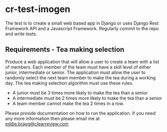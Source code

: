 # cr-test-imogen

The test is to create a small web based app in Django or uses Django Rest Framework API and a Javascript Framework. Regularly commit to the repo and write tests.

## Requirements - Tea making selection

Produce a web application that will allow a user to create a team with a list of members. Each member of the team must have a skill level of either junior, intermediate or senior. The application must allow the user to randomly select the next team member to make the tea during a working day. The tea making selection algorithm must use these rules.

* A junior must be 3 times more likely to make the tea than a senior
* A intermediate must be 2 times more likely to make the tea than a senior
* A team member cannot make the tea 2 times in a row.

Please provide documentation on how to run the application.
If you need any more information then please email me at eddie.bragg@clearreview.com
